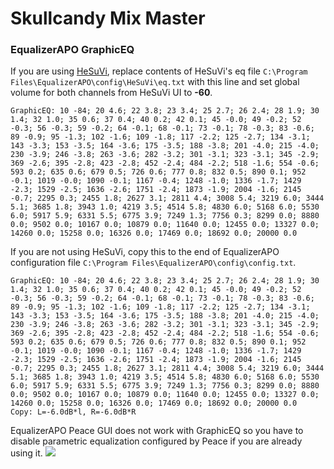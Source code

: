 # Skullcandy Mix Master
### EqualizerAPO GraphicEQ
If you are using [HeSuVi](https://sourceforge.net/projects/hesuvi/), replace contents of HeSuVi's eq file `C:\Program Files\EqualizerAPO\config\HeSuVi\eq.txt` with this line and set global volume for both channels from HeSuVi UI to **-60**.
```
GraphicEQ: 10 -84; 20 4.6; 22 3.8; 23 3.4; 25 2.7; 26 2.4; 28 1.9; 30 1.4; 32 1.0; 35 0.6; 37 0.4; 40 0.2; 42 0.1; 45 -0.0; 49 -0.2; 52 -0.3; 56 -0.3; 59 -0.2; 64 -0.1; 68 -0.1; 73 -0.1; 78 -0.3; 83 -0.6; 89 -0.9; 95 -1.3; 102 -1.6; 109 -1.8; 117 -2.2; 125 -2.7; 134 -3.1; 143 -3.3; 153 -3.5; 164 -3.6; 175 -3.5; 188 -3.8; 201 -4.0; 215 -4.0; 230 -3.9; 246 -3.8; 263 -3.6; 282 -3.2; 301 -3.1; 323 -3.1; 345 -2.9; 369 -2.6; 395 -2.8; 423 -2.8; 452 -2.4; 484 -2.2; 518 -1.6; 554 -0.6; 593 0.2; 635 0.6; 679 0.5; 726 0.6; 777 0.8; 832 0.5; 890 0.1; 952 -0.1; 1019 -0.0; 1090 -0.1; 1167 -0.4; 1248 -1.0; 1336 -1.7; 1429 -2.3; 1529 -2.5; 1636 -2.6; 1751 -2.4; 1873 -1.9; 2004 -1.6; 2145 -0.7; 2295 0.3; 2455 1.8; 2627 3.1; 2811 4.4; 3008 5.4; 3219 6.0; 3444 5.1; 3685 1.8; 3943 1.0; 4219 3.5; 4514 5.8; 4830 6.0; 5168 6.0; 5530 6.0; 5917 5.9; 6331 5.5; 6775 3.9; 7249 1.3; 7756 0.3; 8299 0.0; 8880 0.0; 9502 0.0; 10167 0.0; 10879 0.0; 11640 0.0; 12455 0.0; 13327 0.0; 14260 0.0; 15258 0.0; 16326 0.0; 17469 0.0; 18692 0.0; 20000 0.0
```
If you are not using HeSuVi, copy this to the end of EqualizerAPO configuration file `C:\Program Files\EqualizerAPO\config\config.txt`.
```
GraphicEQ: 10 -84; 20 4.6; 22 3.8; 23 3.4; 25 2.7; 26 2.4; 28 1.9; 30 1.4; 32 1.0; 35 0.6; 37 0.4; 40 0.2; 42 0.1; 45 -0.0; 49 -0.2; 52 -0.3; 56 -0.3; 59 -0.2; 64 -0.1; 68 -0.1; 73 -0.1; 78 -0.3; 83 -0.6; 89 -0.9; 95 -1.3; 102 -1.6; 109 -1.8; 117 -2.2; 125 -2.7; 134 -3.1; 143 -3.3; 153 -3.5; 164 -3.6; 175 -3.5; 188 -3.8; 201 -4.0; 215 -4.0; 230 -3.9; 246 -3.8; 263 -3.6; 282 -3.2; 301 -3.1; 323 -3.1; 345 -2.9; 369 -2.6; 395 -2.8; 423 -2.8; 452 -2.4; 484 -2.2; 518 -1.6; 554 -0.6; 593 0.2; 635 0.6; 679 0.5; 726 0.6; 777 0.8; 832 0.5; 890 0.1; 952 -0.1; 1019 -0.0; 1090 -0.1; 1167 -0.4; 1248 -1.0; 1336 -1.7; 1429 -2.3; 1529 -2.5; 1636 -2.6; 1751 -2.4; 1873 -1.9; 2004 -1.6; 2145 -0.7; 2295 0.3; 2455 1.8; 2627 3.1; 2811 4.4; 3008 5.4; 3219 6.0; 3444 5.1; 3685 1.8; 3943 1.0; 4219 3.5; 4514 5.8; 4830 6.0; 5168 6.0; 5530 6.0; 5917 5.9; 6331 5.5; 6775 3.9; 7249 1.3; 7756 0.3; 8299 0.0; 8880 0.0; 9502 0.0; 10167 0.0; 10879 0.0; 11640 0.0; 12455 0.0; 13327 0.0; 14260 0.0; 15258 0.0; 16326 0.0; 17469 0.0; 18692 0.0; 20000 0.0
Copy: L=-6.0dB*l, R=-6.0dB*R
```
EqualizerAPO Peace GUI does not work with GraphicEQ so you have to disable parametric equalization configured by Peace if you are already using it.
![](https://raw.githubusercontent.com/jaakkopasanen/AutoEq/master/results/Innerfidelity%202017/innerfidelity/onear/Skullcandy%20Mix%20Master/Skullcandy%20Mix%20Master.png)
